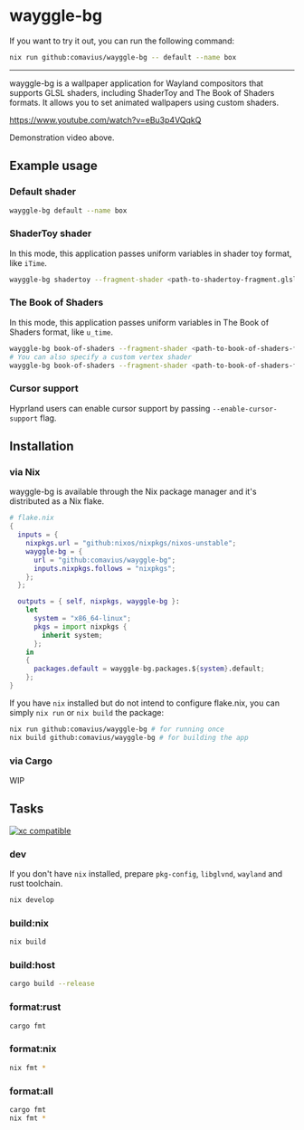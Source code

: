 # wayggle-bg

If you want to try it out, you can run the following command:
```bash
nix run github:comavius/wayggle-bg -- default --name box
```

---

wayggle-bg is a wallpaper application for Wayland compositors that supports GLSL shaders, including ShaderToy and The Book of Shaders formats. It allows you to set animated wallpapers using custom shaders.

https://www.youtube.com/watch?v=eBu3p4VQqkQ

Demonstration video above.


## Example usage
### Default shader
```bash
wayggle-bg default --name box
```

### ShaderToy shader
In this mode, this application passes uniform variables in shader toy format, like `iTime`.
```bash
wayggle-bg shadertoy --fragment-shader <path-to-shadertoy-fragment.glsl>
```

### The Book of Shaders
In this mode, this application passes uniform variables in The Book of Shaders format, like `u_time`.
```bash
wayggle-bg book-of-shaders --fragment-shader <path-to-book-of-shaders-fragment.glsl>
# You can also specify a custom vertex shader
wayggle-bg book-of-shaders --fragment-shader <path-to-book-of-shaders-fragment.glsl> --vertex-shader <path-to-book-of-shaders-vertex.glsl>
```
### Cursor support
Hyprland users can enable cursor support by passing `--enable-cursor-support` flag.

## Installation
### via Nix
wayggle-bg is available through the Nix package manager and it's distributed as a Nix flake.
```nix
# flake.nix
{
  inputs = {
    nixpkgs.url = "github:nixos/nixpkgs/nixos-unstable";
    wayggle-bg = {
      url = "github:comavius/wayggle-bg";
      inputs.nixpkgs.follows = "nixpkgs";
    };
  };

  outputs = { self, nixpkgs, wayggle-bg }:
    let
      system = "x86_64-linux";
      pkgs = import nixpkgs {
        inherit system;
      };
    in
    {
      packages.default = wayggle-bg.packages.${system}.default;
    };
}
```
If you have `nix` installed but do not intend to configure flake.nix, you can simply `nix run` or `nix build` the package:
```bash
nix run github:comavius/wayggle-bg # for running once
nix build github:comavius/wayggle-bg # for building the app
```

### via Cargo
WIP

## Tasks

[![xc compatible](https://xcfile.dev/badge.svg)](https://xcfile.dev)

### dev
If you don't have `nix` installed, prepare `pkg-config`, `libglvnd`, `wayland` and rust toolchain.
```bash
nix develop
```

### build:nix
```bash
nix build
```

### build:host
```bash
cargo build --release
```

### format:rust
```bash
cargo fmt
```

### format:nix
```bash
nix fmt *
```

### format:all
```bash
cargo fmt
nix fmt *
```
